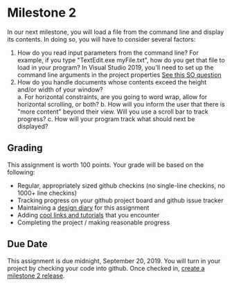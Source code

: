 # Milestone 2
In our next milestone, you will load a file from the command line and display its contents.  In doing so, you will have to consider several factors:

1. How do you read input parameters from the command line?  For example, if you type "TextEdit.exe myFile.txt", how do you get that file to load in your program?  In Visual Studio 2019, you'll need to set up the command line arguments in the project properties [See this SO question](https://stackoverflow.com/questions/298708/debugging-with-command-line-parameters-in-visual-studio)
2. How do you handle documents whose contents exceed the height and/or width of your window?  
   a. For horizontal constraints, are you going to word wrap, allow for horizontal scrolling, or both?
   b. How will you inform the user that there is "more content" beyond their view.  Will you use a scroll bar to track progress?
   c. How will your program track what should next be displayed?

## Grading
This assignment is worth 100 points.  Your grade will be based on the following:
* Regular, appropriately sized github checkins (no single-line checkins, no 1000+ line checkins)
* Tracking progress on your github project board and github issue tracker
* Maintaining a [design diary](milestone2_design_diary.md) for this assignment
* Adding [cool links and tutorials](../../../docs/guides.md) that you encounter
* Completing the project / making reasonable progress

## Due Date
This assignment is due midnight, September 20, 2019.  You will turn in your project by checking your code into github.  Once checked in, [create a milestone 2 release](https://help.github.com/en/articles/creating-releases).